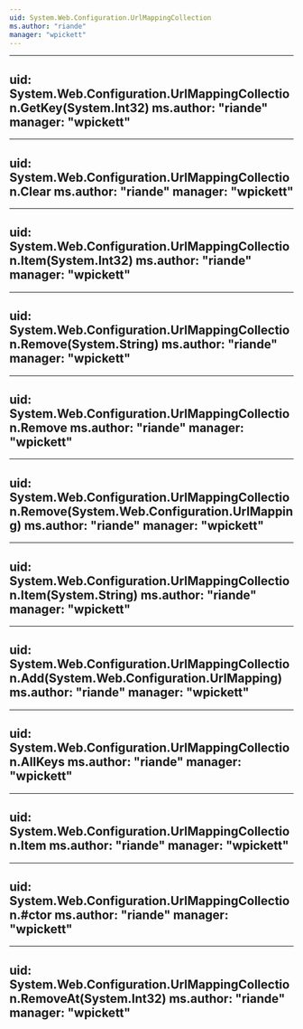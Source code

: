 ```yaml
---
uid: System.Web.Configuration.UrlMappingCollection
ms.author: "riande"
manager: "wpickett"
---
```


---
uid: System.Web.Configuration.UrlMappingCollection.GetKey(System.Int32)
ms.author: "riande"
manager: "wpickett"
---

---
uid: System.Web.Configuration.UrlMappingCollection.Clear
ms.author: "riande"
manager: "wpickett"
---

---
uid: System.Web.Configuration.UrlMappingCollection.Item(System.Int32)
ms.author: "riande"
manager: "wpickett"
---

---
uid: System.Web.Configuration.UrlMappingCollection.Remove(System.String)
ms.author: "riande"
manager: "wpickett"
---

---
uid: System.Web.Configuration.UrlMappingCollection.Remove
ms.author: "riande"
manager: "wpickett"
---

---
uid: System.Web.Configuration.UrlMappingCollection.Remove(System.Web.Configuration.UrlMapping)
ms.author: "riande"
manager: "wpickett"
---

---
uid: System.Web.Configuration.UrlMappingCollection.Item(System.String)
ms.author: "riande"
manager: "wpickett"
---

---
uid: System.Web.Configuration.UrlMappingCollection.Add(System.Web.Configuration.UrlMapping)
ms.author: "riande"
manager: "wpickett"
---

---
uid: System.Web.Configuration.UrlMappingCollection.AllKeys
ms.author: "riande"
manager: "wpickett"
---

---
uid: System.Web.Configuration.UrlMappingCollection.Item
ms.author: "riande"
manager: "wpickett"
---

---
uid: System.Web.Configuration.UrlMappingCollection.#ctor
ms.author: "riande"
manager: "wpickett"
---

---
uid: System.Web.Configuration.UrlMappingCollection.RemoveAt(System.Int32)
ms.author: "riande"
manager: "wpickett"
---
